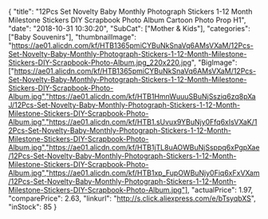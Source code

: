 {
	"title": "12Pcs Set Novelty Baby Monthly Photograph Stickers 1-12 Month Milestone Stickers DIY Scrapbook Photo Album Cartoon Photo Prop H1",
	"date": "2018-10-31 10:30:20",
	"SubCat": ["Mother & Kids"],
	"categories": ["Baby Souvenirs"],
	"thumbnailImage": "https://ae01.alicdn.com/kf/HTB1365pmiCYBuNkSnaVq6AMsVXaM/12Pcs-Set-Novelty-Baby-Monthly-Photograph-Stickers-1-12-Month-Milestone-Stickers-DIY-Scrapbook-Photo-Album.jpg_220x220.jpg",
	"BigImage": ["https://ae01.alicdn.com/kf/HTB1365pmiCYBuNkSnaVq6AMsVXaM/12Pcs-Set-Novelty-Baby-Monthly-Photograph-Stickers-1-12-Month-Milestone-Stickers-DIY-Scrapbook-Photo-Album.jpg","https://ae01.alicdn.com/kf/HTB1HmnWuuuSBuNjSsziq6zq8pXaJ/12Pcs-Set-Novelty-Baby-Monthly-Photograph-Stickers-1-12-Month-Milestone-Stickers-DIY-Scrapbook-Photo-Album.jpg","https://ae01.alicdn.com/kf/HTB1.sUvux9YBuNjy0Ffq6xIsVXaK/12Pcs-Set-Novelty-Baby-Monthly-Photograph-Stickers-1-12-Month-Milestone-Stickers-DIY-Scrapbook-Photo-Album.jpg","https://ae01.alicdn.com/kf/HTB1jTL8uAOWBuNjSsppq6xPgpXae/12Pcs-Set-Novelty-Baby-Monthly-Photograph-Stickers-1-12-Month-Milestone-Stickers-DIY-Scrapbook-Photo-Album.jpg","https://ae01.alicdn.com/kf/HTB1xp_FupOWBuNjy0Fiq6xFxVXam/12Pcs-Set-Novelty-Baby-Monthly-Photograph-Stickers-1-12-Month-Milestone-Stickers-DIY-Scrapbook-Photo-Album.jpg"],
	"actualPrice": 1.97,
	"comparePrice": 2.63,
	"linkurl": "http://s.click.aliexpress.com/e/bTsyqbXS",
	"inStock": 85
}
